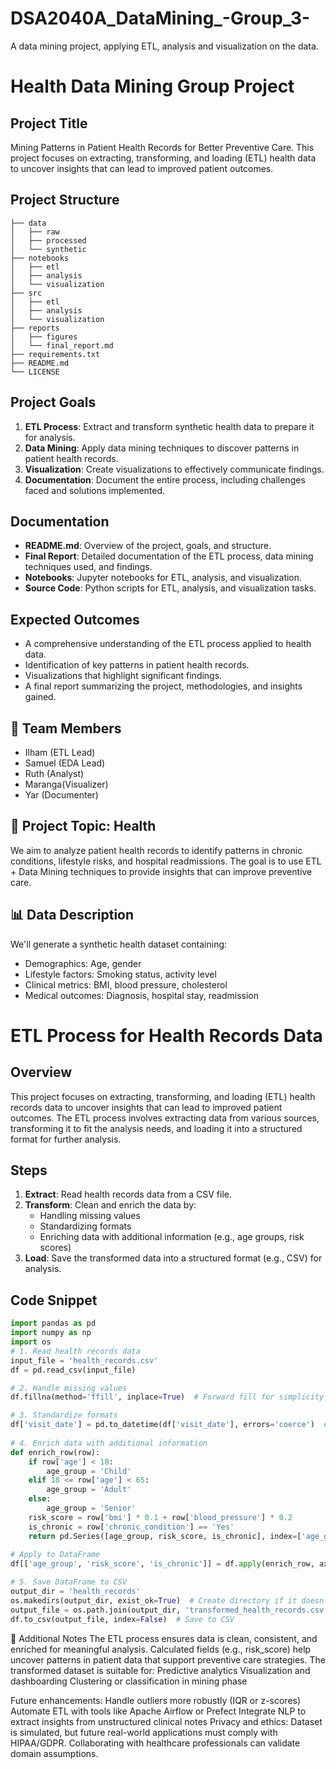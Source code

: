 # DSA2040A_DataMining_-Group_3-
A data mining project, applying ETL, analysis and visualization on the data.

# Health Data Mining Group Project

## Project Title
Mining Patterns in Patient Health Records for Better Preventive Care. 
This project focuses on extracting, transforming, and loading (ETL) health data to uncover insights that can lead to improved patient outcomes.

##  Project Structure
```
├── data
│   ├── raw
│   ├── processed
│   └── synthetic
├── notebooks
│   ├── etl
│   ├── analysis
│   └── visualization
├── src
│   ├── etl
│   ├── analysis
│   └── visualization
├── reports
│   ├── figures
│   └── final_report.md
├── requirements.txt
├── README.md
└── LICENSE
``` 
##  Project Goals
1. **ETL Process**: Extract and transform synthetic health data to prepare it for analysis.
2. **Data Mining**: Apply data mining techniques to discover patterns in patient health records.
3. **Visualization**: Create visualizations to effectively communicate findings.        
4. **Documentation**: Document the entire process, including challenges faced and solutions implemented.

## Documentation
- **README.md**: Overview of the project, goals, and structure.
- **Final Report**: Detailed documentation of the ETL process, data mining techniques used, and findings.
- **Notebooks**: Jupyter notebooks for ETL, analysis, and visualization.
- **Source Code**: Python scripts for ETL, analysis, and visualization tasks.  

## Expected Outcomes
- A comprehensive understanding of the ETL process applied to health data.
- Identification of key patterns in patient health records.
- Visualizations that highlight significant findings.
- A final report summarizing the project, methodologies, and insights gained.

## 👥 Team Members
- Ilham (ETL Lead)
- Samuel (EDA Lead)
- Ruth (Analyst)
- Maranga(Visualizer)
- Yar (Documenter)

## 🏥 Project Topic: Health

We aim to analyze patient health records to identify patterns in chronic conditions, lifestyle risks, and hospital readmissions. The goal is to use ETL + Data Mining techniques to provide insights that can improve preventive care.

## 📊 Data Description

We'll generate a synthetic health dataset containing:
- Demographics: Age, gender
- Lifestyle factors: Smoking status, activity level
- Clinical metrics: BMI, blood pressure, cholesterol
- Medical outcomes: Diagnosis, hospital stay, readmission

# ETL Process for Health Records Data
## Overview
This project focuses on extracting, transforming, and loading (ETL) health records data to uncover insights that can lead to improved patient outcomes. The ETL process involves extracting data from various sources, transforming it to fit the analysis needs, and loading it into a structured format for further analysis. 

## Steps
1. **Extract**: Read health records data from a CSV file.
2. **Transform**: Clean and enrich the data by:         
    - Handling missing values
    - Standardizing formats
    - Enriching data with additional information (e.g., age groups, risk scores)        
3. **Load**: Save the transformed data into a structured format (e.g., CSV) for analysis.   

## Code Snippet
```python
import pandas as pd         
import numpy as np
import os
# 1. Read health records data
input_file = 'health_records.csv'
df = pd.read_csv(input_file)  

# 2. Handle missing values
df.fillna(method='ffill', inplace=True)  # Forward fill for simplicity

# 3. Standardize formats        
df['visit_date'] = pd.to_datetime(df['visit_date'], errors='coerce')  # Convert to datetime 
    
# 4. Enrich data with additional information
def enrich_row(row):
    if row['age'] < 18:         
        age_group = 'Child'
    elif 18 <= row['age'] < 65:
        age_group = 'Adult'
    else:
        age_group = 'Senior'            
    risk_score = row['bmi'] * 0.1 + row['blood_pressure'] * 0.2
    is_chronic = row['chronic_condition'] == 'Yes'      
    return pd.Series([age_group, risk_score, is_chronic], index=['age_group', 'risk_score', 'is_chronic'])
    
# Apply to DataFrame
df[['age_group', 'risk_score', 'is_chronic']] = df.apply(enrich_row, axis=1)

# 5. Save DataFrame to CSV
output_dir = 'health_records'           
os.makedirs(output_dir, exist_ok=True)  # Create directory if it doesn't exist
output_file = os.path.join(output_dir, 'transformed_health_records.csv')        
df.to_csv(output_file, index=False)  # Save to CSV
```     

📝 Additional Notes
The ETL process ensures data is clean, consistent, and enriched for meaningful analysis.
Calculated fields (e.g., risk_score) help uncover patterns in patient data that support preventive care strategies.
The transformed dataset is suitable for:
Predictive analytics
Visualization and dashboarding
Clustering or classification in mining phase

Future enhancements:
Handle outliers more robustly (IQR or z-scores)
Automate ETL with tools like Apache Airflow or Prefect
Integrate NLP to extract insights from unstructured clinical notes
Privacy and ethics:
Dataset is simulated, but future real-world applications must comply with HIPAA/GDPR.
Collaborating with healthcare professionals can validate domain assumptions.